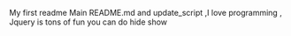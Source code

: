 My first readme
Main README.md and update_script ,I love programming , Jquery is tons of fun you can do hide show 
